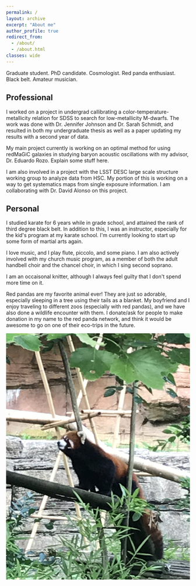 ```yaml
---
permalink: /
layout: archive
excerpt: "About me"
author_profile: true
redirect_from: 
  - /about/
  - /about.html
classes: wide
---
```

Graduate student. PhD candidate. Cosmologist. Red panda enthusiast. Black belt. Amateur musician.

## Professional

I worked on a project in undergrad callibrating a color-temperature-metallicity relation for SDSS to search for low-metallicity M-dwarfs. The work was done with Dr. Jennifer Johnson and Dr. Sarah Schmidt, and resulted in both my undergraduate thesis as well as a paper updating my results with a second year of data.

My main project currently is working on an optimal method for using redMaGiC galaxies in studying baryon acoustic oscillations with my advisor, Dr. Eduardo Rozo. Explain some stuff here.

I am also involved in a project with the LSST DESC large scale structure working group to analyze data from HSC. My portion of this is working on a way to get systematics maps from single exposure information. I am collaborating with Dr. David Alonso on this project.


## Personal
I studied karate for 6 years while in grade school, and attained the rank of third degree black belt. In addition to this, I was an instructor, especially for the kid's program at my karate school. I'm currently looking to start up some form of martial arts again.

I love music, and I play flute, piccolo, and some piano. I am also actively involved with my church music program, as a member of both the adult handbell choir and the chancel choir, in which I sing second soprano.

I am an occaisonal knitter, although I always feel guilty that I don't spend more time on it.

Red pandas are my favorite animal ever! They are just so adorable, especially sleeping in a tree using their tails as a blanket. My boyfriend and I enjoy traveling to different zoos (especially with red pandas), and we have also done a wildlife encounter with them. I donate/ask for people to make donation in my name to the red panda network, and think it would be awesome to go on one of their eco-trips in the future.

![red panda picture](../images/red_panda_cbus_zoo_2.jpg)
